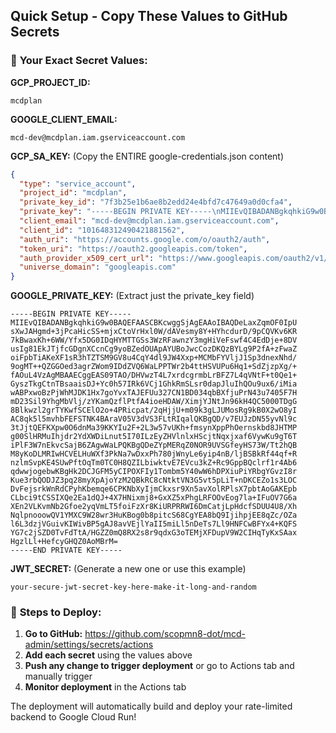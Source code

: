## Quick Setup - Copy These Values to GitHub Secrets

### 🎯 **Your Exact Secret Values:**

**GCP_PROJECT_ID:**
```
mcdplan
```

**GOOGLE_CLIENT_EMAIL:**
```
mcd-dev@mcdplan.iam.gserviceaccount.com
```

**GCP_SA_KEY:** (Copy the ENTIRE google-credentials.json content)
```json
{
  "type": "service_account",
  "project_id": "mcdplan",
  "private_key_id": "7f3b25e1b6ae8b2edd24e4bfd7c47649a0d0cfa4",
  "private_key": "-----BEGIN PRIVATE KEY-----\nMIIEvQIBADANBgkqhkiG9w0BAQEFAASCBKcwggSjAgEAAoIBAQDeLaxZqmOF0IpU\nsXwJAHgmd+3jPcaHicSS+mjxCtoVrHxl0W/dAVesmy8Y+HYhcdurD/9pCQVKv6KR\n7kBwaxKh+6WW/Yfx5DG0IDqHYMTTGSs3WzRFawnzY3mgHiVeFswf4C4EdDje+8DV\nusIg81EkJTjfcGDgnXCcnCg9yoBZedOUApAYUBoJwcCozDKQzBYLg9P2fA+zFwaZ\noiFpbTiAKeXF1sR3hTZTSM9GV8u4CqY4dl9JW4Xxp+MCMbFYVljJ1Sp3dnexNhd/\n9ogMT++QZGGOed3agrZWom9IDdZVQ6WaLPPTWr2b4ttHSVUPu6Hq1+SdZjzpXg/+\nfAOuL4VzAgMBAAECggEAS09TAO/DHVwzT4L7xrdcgrmbLrBFZ7L4qVNtF+t0Qe1+\nGyszTkgCtnTBsaaisDJ+Yc0h57IRk6VCj1GhkRmSLsr0dapJluIhQOu9ux6/iMia\nwABPxwoBzPjWhMJDK1Hx7goYvxTAJEFUu327CN1BD034qbBXfjuPrN43u7405F7H\nmD23Sil9YhgMbVlj/zYKamQzflPtfA4ioeHDAW/XimjYJNtJn96kH4QC5000TDgG\n8Blkwzl2grTYKwfSCElO2o+4PRicpat/2qHjjU+m09k3gLJUMosRg9kB0X2wO8yI\nAC8qk5l5mvhbFEFSTNK4BAraV05V3dVS3FLtRIqalQKBgQD/v7EUJzDN55yvNl9c\n3tJjtQEFKXpw0O6dnMa39KKYIu2F+2L3w57vUKh+fmsynXppPhOernskbd8JHTMP\ng00SlHRMuIhjdr2YdXWDiLnut5I70ILzEyZHVlnlxHScjtNqxjxaf6VywKu9gT6T\niPlF3W7nEkvcSajB6ZAgwWaLPQKBgQDeZYpMERqZ0NOR9UVSGfeyHS73W/Tt2hQB\nM8yKoDLMRIwHCVELHuWXf3PkNa7wDxxPh780jWnyLe6yip4nB/ljBSBkRf44qf+R\nnzlmSvpKE4SUwPftOqTm0TC0H8QZILbiwktvE7EVcu3kZ+Rc9GppBQclrf1r4Ab6\nqdwwjogebwKBgHk2DCJGFM5yCIPOXFIy1Tombm5Y40wW6hDPXiuPiYRbgYGvzI8r\nKue3rbQODJZ3pq28myXpAjoYzM2QBkRC8cNtktVN3G5vt5pLiT+nDKCEZo1s3LOC\nDvFejsrkWnRdCPyhKbemqe6CPKNbXyIjmCkxsr9Xn5avXolRPlsX7pbtAoGAKEpb\nCLbci9tCSSIXQe2Ea1dQJ+4X7HNixmj8+GxXZ5xPhgLRFOOvEog7la+IFuOV7G6a\nXEn2VLKvmNb2Gfoe2yqVmLT5foiFzXr8KiURPRRWI6DmCatjLpHdcfSDUU4U8/Xh\nNqlpnooowQV1YMXC9W28wr3HuKBog0b8pitcS68CgYEA8bQ9IjihpjEE8qZc/OZa\nl6L3dzjVGuivKIWivBP5gAJ8avVEjlYaII5miLl5nDeTs7Ll9HNFCwBFYx4+KQFS\nYG7c2jSZD0TvFdTtA/HGZZ0mQ8RX2s8r9qdxG3oTEMjXFDupV9W2CIHqTyKxSAax\nHgzlLl+HefcyGHQZ0AoMBrM=\n-----END PRIVATE KEY-----\n",
  "client_email": "mcd-dev@mcdplan.iam.gserviceaccount.com",
  "client_id": "101648312490421881562",
  "auth_uri": "https://accounts.google.com/o/oauth2/auth",
  "token_uri": "https://oauth2.googleapis.com/token",
  "auth_provider_x509_cert_url": "https://www.googleapis.com/oauth2/v1/certs",
  "universe_domain": "googleapis.com"
}
```

**GOOGLE_PRIVATE_KEY:** (Extract just the private_key field)
```
-----BEGIN PRIVATE KEY-----
MIIEvQIBADANBgkqhkiG9w0BAQEFAASCBKcwggSjAgEAAoIBAQDeLaxZqmOF0IpU
sXwJAHgmd+3jPcaHicSS+mjxCtoVrHxl0W/dAVesmy8Y+HYhcdurD/9pCQVKv6KR
7kBwaxKh+6WW/Yfx5DG0IDqHYMTTGSs3WzRFawnzY3mgHiVeFswf4C4EdDje+8DV
usIg81EkJTjfcGDgnXCcnCg9yoBZedOUApAYUBoJwcCozDKQzBYLg9P2fA+zFwaZ
oiFpbTiAKeXF1sR3hTZTSM9GV8u4CqY4dl9JW4Xxp+MCMbFYVljJ1Sp3dnexNhd/
9ogMT++QZGGOed3agrZWom9IDdZVQ6WaLPPTWr2b4ttHSVUPu6Hq1+SdZjzpXg/+
fAOuL4VzAgMBAAECggEAS09TAO/DHVwzT4L7xrdcgrmbLrBFZ7L4qVNtF+t0Qe1+
GyszTkgCtnTBsaaisDJ+Yc0h57IRk6VCj1GhkRmSLsr0dapJluIhQOu9ux6/iMia
wABPxwoBzPjWhMJDK1Hx7goYvxTAJEFUu327CN1BD034qbBXfjuPrN43u7405F7H
mD23Sil9YhgMbVlj/zYKamQzflPtfA4ioeHDAW/XimjYJNtJn96kH4QC5000TDgG
8Blkwzl2grTYKwfSCElO2o+4PRicpat/2qHjjU+m09k3gLJUMosRg9kB0X2wO8yI
AC8qk5l5mvhbFEFSTNK4BAraV05V3dVS3FLtRIqalQKBgQD/v7EUJzDN55yvNl9c
3tJjtQEFKXpw0O6dnMa39KKYIu2F+2L3w57vUKh+fmsynXppPhOernskbd8JHTMP
g00SlHRMuIhjdr2YdXWDiLnut5I70ILzEyZHVlnlxHScjtNqxjxaf6VywKu9gT6T
iPlF3W7nEkvcSajB6ZAgwWaLPQKBgQDeZYpMERqZ0NOR9UVSGfeyHS73W/Tt2hQB
M8yKoDLMRIwHCVELHuWXf3PkNa7wDxxPh780jWnyLe6yip4nB/ljBSBkRf44qf+R
nzlmSvpKE4SUwPftOqTm0TC0H8QZILbiwktvE7EVcu3kZ+Rc9GppBQclrf1r4Ab6
qdwwjogebwKBgHk2DCJGFM5yCIPOXFIy1Tombm5Y40wW6hDPXiuPiYRbgYGvzI8r
Kue3rbQODJZ3pq28myXpAjoYzM2QBkRC8cNtktVN3G5vt5pLiT+nDKCEZo1s3LOC
DvFejsrkWnRdCPyhKbemqe6CPKNbXyIjmCkxsr9Xn5avXolRPlsX7pbtAoGAKEpb
CLbci9tCSSIXQe2Ea1dQJ+4X7HNixmj8+GxXZ5xPhgLRFOOvEog7la+IFuOV7G6a
XEn2VLKvmNb2Gfoe2yqVmLT5foiFzXr8KiURPRRWI6DmCatjLpHdcfSDUU4U8/Xh
NqlpnooowQV1YMXC9W28wr3HuKBog0b8pitcS68CgYEA8bQ9IjihpjEE8qZc/OZa
l6L3dzjVGuivKIWivBP5gAJ8avVEjlYaII5miLl5nDeTs7Ll9HNFCwBFYx4+KQFS
YG7c2jSZD0TvFdTtA/HGZZ0mQ8RX2s8r9qdxG3oTEMjXFDupV9W2CIHqTyKxSAax
HgzlLl+HefcyGHQZ0AoMBrM=
-----END PRIVATE KEY-----
```

**JWT_SECRET:** (Generate a new one or use this example)
```
your-secure-jwt-secret-key-here-make-it-long-and-random
```

### 🚀 **Steps to Deploy:**

1. **Go to GitHub:** https://github.com/scopmn8-dot/mcd-admin/settings/secrets/actions
2. **Add each secret** using the values above
3. **Push any change to trigger deployment** or go to Actions tab and manually trigger
4. **Monitor deployment** in the Actions tab

The deployment will automatically build and deploy your rate-limited backend to Google Cloud Run!
